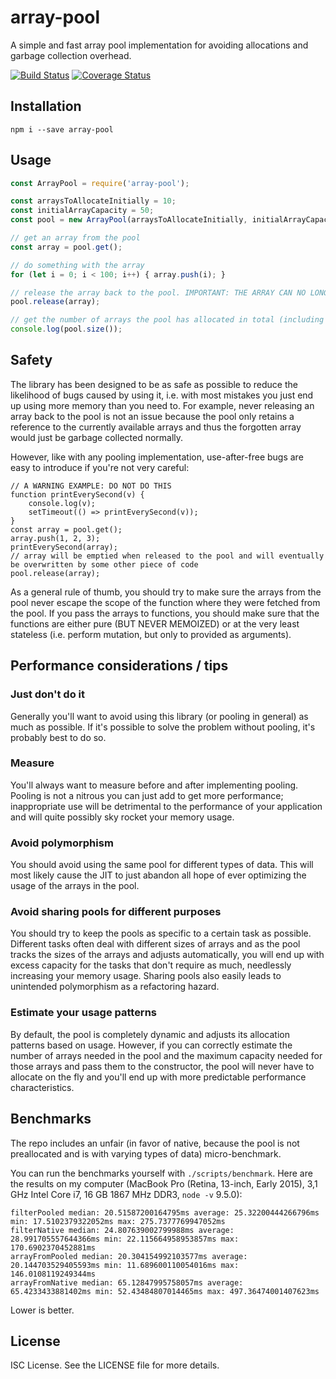 # array-pool

A simple and fast array pool implementation for avoiding allocations and garbage collection overhead.

[![Build Status](https://travis-ci.org/jussi-kalliokoski/array-pool.js.svg?branch=master)](https://travis-ci.org/jussi-kalliokoski/array-pool.js)
[![Coverage Status](https://img.shields.io/coveralls/jussi-kalliokoski/array-pool.js.svg)](https://coveralls.io/r/jussi-kalliokoski/array-pool.js)

## Installation

```
npm i --save array-pool
```

## Usage

```javascript
const ArrayPool = require('array-pool');

const arraysToAllocateInitially = 10;
const initialArrayCapacity = 50;
const pool = new ArrayPool(arraysToAllocateInitially, initialArrayCapacity);

// get an array from the pool
const array = pool.get();

// do something with the array
for (let i = 0; i < 100; i++) { array.push(i); }

// release the array back to the pool. IMPORTANT: THE ARRAY CAN NO LONGER BE SAFELY USED AFTER THIS POINT
pool.release(array);

// get the number of arrays the pool has allocated in total (including the ones in use)
console.log(pool.size());
```

## Safety

The library has been designed to be as safe as possible to reduce the likelihood of bugs caused by using it, i.e. with most mistakes you just end up using more memory than you need to. For example, never releasing an array back to the pool is not an issue because the pool only retains a reference to the currently available arrays and thus the forgotten array would just be garbage collected normally.

However, like with any pooling implementation, use-after-free bugs are easy to introduce if you're not very careful:

```
// A WARNING EXAMPLE: DO NOT DO THIS
function printEverySecond(v) {
    console.log(v);
    setTimeout(() => printEverySecond(v));
}
const array = pool.get();
array.push(1, 2, 3);
printEverySecond(array);
// array will be emptied when released to the pool and will eventually be overwritten by some other piece of code
pool.release(array);
```

As a general rule of thumb, you should try to make sure the arrays from the pool never escape the scope of the function where they were fetched from the pool. If you pass the arrays to functions, you should make sure that the functions are either pure (BUT NEVER MEMOIZED) or at the very least stateless (i.e. perform mutation, but only to provided as arguments).

## Performance considerations / tips

### Just don't do it

Generally you'll want to avoid using this library (or pooling in general) as much as possible. If it's possible to solve the problem without pooling, it's probably best to do so.

### Measure

You'll always want to measure before and after implementing pooling. Pooling is not a nitrous you can just add to get more performance; inappropriate use will be detrimental to the performance of your application and will quite possibly sky rocket your memory usage.

### Avoid polymorphism

You should avoid using the same pool for different types of data. This will most likely cause the JIT to just abandon all hope of ever optimizing the usage of the arrays in the pool.

### Avoid sharing pools for different purposes

You should try to keep the pools as specific to a certain task as possible. Different tasks often deal with different sizes of arrays and as the pool tracks the sizes of the arrays and adjusts automatically, you will end up with excess capacity for the tasks that don't require as much, needlessly increasing your memory usage. Sharing pools also easily leads to unintended polymorphism as a refactoring hazard.

### Estimate your usage patterns

By default, the pool is completely dynamic and adjusts its allocation patterns based on usage. However, if you can correctly estimate the number of arrays needed in the pool and the maximum capacity needed for those arrays and pass them to the constructor, the pool will never have to allocate on the fly and you'll end up with more predictable performance characteristics.

## Benchmarks

The repo includes an unfair (in favor of native, because the pool is not preallocated and is with varying types of data) micro-benchmark.

You can run the benchmarks yourself with `./scripts/benchmark`. Here are the results on my computer (MacBook Pro (Retina, 13-inch, Early 2015), 3,1 GHz Intel Core i7, 16 GB 1867 MHz DDR3, `node -v` 9.5.0):

```
filterPooled median: 20.51587200164795ms average: 25.32200444266796ms min: 17.5102379322052ms max: 275.7377769947052ms
filterNative median: 24.807639002799988ms average: 28.991705557644366ms min: 22.115664958953857ms max: 170.6902370452881ms
arrayFromPooled median: 20.304154992103577ms average: 20.144703529405593ms min: 11.689600110054016ms max: 146.0108119249344ms
arrayFromNative median: 65.12847995758057ms average: 65.4233433881402ms min: 52.43484807014465ms max: 497.36474001407623ms
```

Lower is better.

## License

ISC License. See the LICENSE file for more details.
